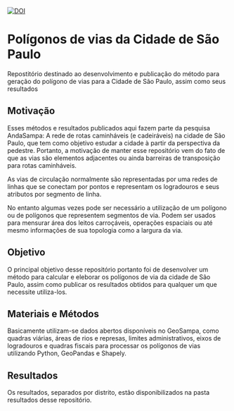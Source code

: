 

[![DOI](https://zenodo.org/badge/412814864.svg)](https://zenodo.org/badge/latestdoi/412814864)



# Polígonos de vias da Cidade de São Paulo

Repostitório destinado ao desenvolvimento e publicação do método para geração do polígono de vias para a Cidade de São Paulo, assim como seus resultados

## Motivação

Esses métodos e resultados publicados aqui fazem parte da pesquisa AndaSampa: A rede de rotas caminháveis (e cadeiráveis) na cidade de São Paulo, que tem como objetivo estudar a cidade à partir da perspectiva da pedestre.
Portanto, a motivação de manter esse repositório vem do fato de que as vias são elementos adjacentes ou ainda barreiras de transposição para rotas caminháveis.

As vias de circulação normalmente são representadas por uma redes de linhas que se conectam por pontos e representam os logradouros e seus atributos por segmento de linha.

No entanto algumas vezes pode ser necessário a utilização de um polígono ou de polígonos que representem segmentos de via. Podem ser usados para mensurar área dos leitos carroçáveis, operações espaciais ou até mesmo informações de sua topologia como a largura da via.

## Objetivo

O principal objetivo desse repositório portanto foi de desenvolver um método para calcular e eleborar os polígonos de via da cidade de São Paulo, assim como publicar os resultados obtidos para qualquer um que necessite utiliza-los.

## Materiais e Métodos

Basicamente utilizam-se dados abertos disponíveis no GeoSampa, como quadras viárias, áreas de rios e represas, limites administrativos, eixos de logradouros e quadras fiscais para processar os polígonos de vias utilizando Python, GeoPandas e Shapely.

## Resultados

Os resultados, separados por distrito, estão disponibilizados na pasta resultados desse repositório.
